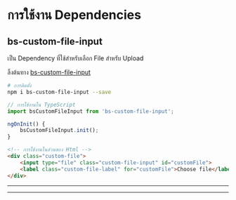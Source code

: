 # การใช้งาน Dependencies

## bs-custom-file-input
เป็น Dependency ที่ใช้สำหรับเลือก File สำหรับ Upload

ลิ้งต้นทาง
[bs-custom-file-input](https://www.npmjs.com/package/bs-custom-file-input)
``` bash
# การติดตั้ง
npm i bs-custom-file-input --save

```

``` ts
// การใช้งานใน TypeScript
import bsCustomFileInput from 'bs-custom-file-input';

ngOnInit() {
    bsCustomFileInput.init(); 
}
```

``` html
<!-- การใช้งานในส่วนของ Html -->
<div class="custom-file">
    <input type="file" class="custom-file-input" id="customFile">
    <label class="custom-file-label" for="customFile">Choose file</label>
</div>
```
---
---